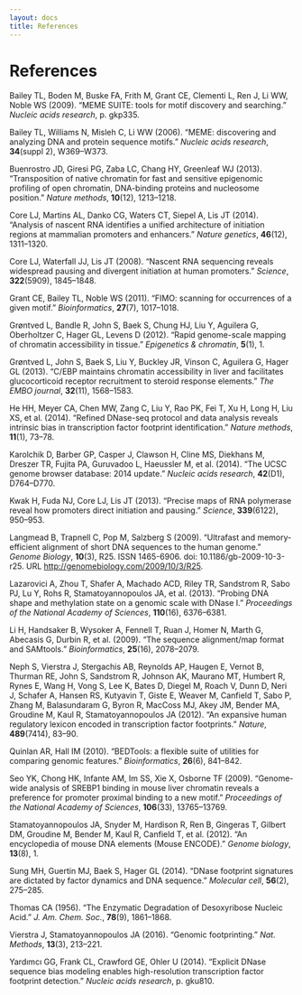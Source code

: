 ```yaml
---
layout: docs
title: References
---
```


# References

Bailey TL, Boden M, Buske FA, Frith M, Grant CE, Clementi L, Ren J, Li WW, Noble WS (2009). “MEME SUITE: tools for motif discovery and searching.” *Nucleic acids research*, p. gkp335.

Bailey TL, Williams N, Misleh C, Li WW (2006). “MEME: discovering and analyzing DNA and protein sequence motifs.” *Nucleic acids research*, **34**(suppl 2), W369–W373.

Buenrostro JD, Giresi PG, Zaba LC, Chang HY, Greenleaf WJ (2013). “Transposition of native chromatin for fast and sensitive epigenomic profiling of open chromatin, DNA-binding proteins and nucleosome position.” *Nature methods*, **10**(12), 1213–1218.

Core LJ, Martins AL, Danko CG, Waters CT, Siepel A, Lis JT (2014). “Analysis of nascent RNA identifies a unified architecture of initiation regions at mammalian promoters and enhancers.” *Nature genetics*, **46**(12), 1311–1320.

Core LJ, Waterfall JJ, Lis JT (2008). “Nascent RNA sequencing reveals widespread pausing and divergent initiation at human promoters.” *Science*, **322**(5909), 1845–1848.

Grant CE, Bailey TL, Noble WS (2011). “FIMO: scanning for occurrences of a given motif.” *Bioinformatics*, **27**(7), 1017–1018.

Grøntved L, Bandle R, John S, Baek S, Chung HJ, Liu Y, Aguilera G, Oberholtzer C, Hager GL, Levens D (2012). “Rapid genome-scale mapping of chromatin accessibility in tissue.” *Epigenetics & chromatin*, **5**(1), 1.

Grøntved L, John S, Baek S, Liu Y, Buckley JR, Vinson C, Aguilera G, Hager GL (2013). “C/EBP maintains chromatin accessibility in liver and facilitates glucocorticoid receptor recruitment to steroid response elements.” *The EMBO journal*, **32**(11), 1568–1583.

He HH, Meyer CA, Chen MW, Zang C, Liu Y, Rao PK, Fei T, Xu H, Long H, Liu XS, et al. (2014). “Refined DNase-seq protocol and data analysis reveals intrinsic bias in transcription factor footprint identification.” *Nature methods*, **11**(1), 73–78.

Karolchik D, Barber GP, Casper J, Clawson H, Cline MS, Diekhans M, Dreszer TR, Fujita PA, Guruvadoo L, Haeussler M, et al. (2014). “The UCSC genome browser database: 2014 update.” *Nucleic acids research*, **42**(D1), D764–D770.

Kwak H, Fuda NJ, Core LJ, Lis JT (2013). “Precise maps of RNA polymerase reveal how promoters direct initiation and pausing.” *Science*, **339**(6122), 950–953.

Langmead B, Trapnell C, Pop M, Salzberg S (2009). “Ultrafast and memory-efficient alignment of short DNA sequences to the human genome.” *Genome Biology*, **10**(3), R25. ISSN 1465-6906. doi: 10.1186/gb-2009-10-3-r25. URL http://genomebiology.com/2009/10/3/R25.

Lazarovici A, Zhou T, Shafer A, Machado ACD, Riley TR, Sandstrom R, Sabo PJ, Lu Y, Rohs R, Stamatoyannopoulos JA, et al. (2013). “Probing DNA shape and methylation state on a genomic scale with DNase I.” *Proceedings of the National Academy of Sciences*, **110**(16), 6376–6381.

Li H, Handsaker B, Wysoker A, Fennell T, Ruan J, Homer N, Marth G, Abecasis G, Durbin R, et al. (2009). “The sequence alignment/map format and SAMtools.” *Bioinformatics*, **25**(16), 2078–2079.

Neph S, Vierstra J, Stergachis AB, Reynolds AP, Haugen E, Vernot B, Thurman RE, John S, Sandstrom R, Johnson AK, Maurano MT, Humbert R, Rynes E, Wang H, Vong S, Lee K, Bates D, Diegel M, Roach V, Dunn D, Neri J, Schafer A, Hansen RS, Kutyavin T, Giste E, Weaver M, Canfield T, Sabo P, Zhang M, Balasundaram G, Byron R, MacCoss MJ, Akey JM, Bender MA, Groudine M, Kaul R, Stamatoyannopoulos JA (2012). “An expansive human regulatory lexicon encoded in transcription factor footprints.” *Nature*, **489**(7414), 83–90.

Quinlan AR, Hall IM (2010). “BEDTools: a flexible suite of utilities for comparing genomic features.” *Bioinformatics*, **26**(6), 841–842.

Seo YK, Chong HK, Infante AM, Im SS, Xie X, Osborne TF (2009). “Genome-wide analysis of SREBP1 binding in mouse liver chromatin reveals a preference for promoter proximal binding to a new motif.” *Proceedings of the National Academy of Sciences*, **106**(33), 13765–13769.

Stamatoyannopoulos JA, Snyder M, Hardison R, Ren B, Gingeras T, Gilbert DM, Groudine M, Bender M, Kaul R, Canfield T, et al. (2012). “An encyclopedia of mouse DNA elements (Mouse ENCODE).” *Genome biology*, **13**(8), 1.

Sung MH, Guertin MJ, Baek S, Hager GL (2014). “DNase footprint signatures are dictated by factor dynamics and DNA sequence.” *Molecular cell*, **56**(2), 275–285.

Thomas CA (1956). “The Enzymatic Degradation of Desoxyribose Nucleic Acid.” *J. Am. Chem. Soc.*, **78**(9), 1861–1868.

Vierstra J, Stamatoyannopoulos JA (2016). “Genomic footprinting.” *Nat. Methods*, **13**(3), 213–221.

Yardımcı GG, Frank CL, Crawford GE, Ohler U (2014). “Explicit DNase sequence bias modeling enables high-resolution transcription factor footprint detection.” *Nucleic acids research*, p. gku810.

